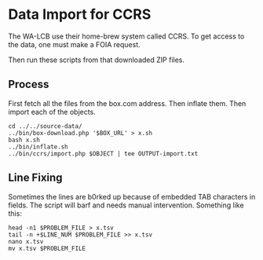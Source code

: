# Data Import for CCRS

The WA-LCB use their home-brew system called CCRS.
To get access to the data, one must make a FOIA request.

Then run these scripts from that downloaded ZIP files.


## Process

First fetch all the files from the box.com address.
Then inflate them.
Then import each of the objects.

```shell
cd ../../source-data/
../bin/box-download.php '$BOX_URL' > x.sh
bash x.sh
../bin/inflate.sh
../bin/ccrs/import.php $OBJECT | tee OUTPUT-import.txt
```

## Line Fixing

Sometimes the lines are b0rked up because of embedded TAB characters in fields.
The script will barf and needs manual intervention.
Something like this:

```shell
head -n1 $PROBLEM_FILE > x.tsv
tail -n +$LINE_NUM $PROBLEM_FILE >> x.tsv
nano x.tsv
mv x.tsv $PROBLEM_FILE
```
